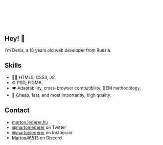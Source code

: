 <h1 align="center">
  <img src="https://github.com/deginidev/deginidev/blob/main/name.svg" alt="deginidev" />
</h1>

## Hey! 👋
I'm Denis, a 18 years old web developer from Russia.

## Skills
- 👨‍💻 HTML5, CSS3, JS.
- ⚙️ PSD, FIGMA.
- 👁️ Adaptability, cross-browser compatibility, BEM methodology.
- 💽 Cheap, fast, and most importantly, high quality.

## Contact
- [marton.lederer.hu](https://marton.lederer.hu)
- [@martonlederer](https://twitter.com/martonlederer) on Twitter
- [@martonlederer](https://twitter.com/instagram) on Instagram
- [Marton#6513](./) on Discord
